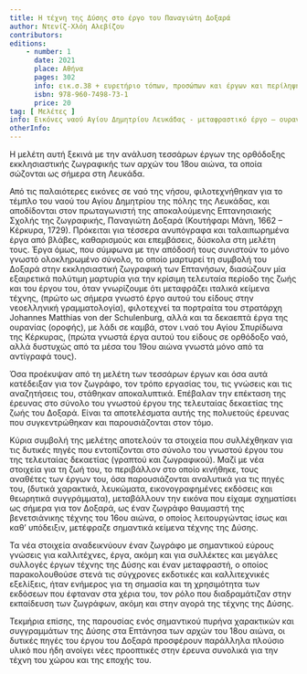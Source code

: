```yaml
---
title: Η τέχνη της Δύσης στο έργο του Παναγιώτη Δοξαρά
author: Ντενίζ-Χλόη Αλεβίζου
contributors:
editions:
    - number: 1
      date: 2021
      place: Αθήνα
      pages: 302
      info: εικ.σ.38 + ευρετήριο τόπων, προσώπων και έργων και περίληψη στην αγγλική γλώσσα (Denise-Chloe Alevizou,Western art in the work of Panaghiotis Doxaras. The Lefkada icons - translation works - the ceiling paintings of St. Spyridon in Corfu)
      isbn: 978-960-7498-73-1
      price: 20
tag: [ Μελέτες ]
info: Εικόνες ναού Αγίου Δημητρίου Λευκάδας - μεταφραστικό έργο – ουρανία ναού Αγίου Σπυρίδωνα Κέρκυρας
otherInfo:
---
```


Η μελέτη αυτή ξεκινά με την ανάλυση τεσσάρων έργων της ορθόδοξης εκκλησιαστικής ζωγραφικής των αρχών του 18ου αιώνα, τα οποία σώζονται ως σήμερα στη Λευκάδα.

Από τις παλαιότερες εικόνες σε ναό της νήσου, φιλοτεχνήθηκαν για το τέμπλο του ναού του Αγίου Δημητρίου της πόλης της Λευκάδας, και αποδίδονται στον πρωταγωνιστή της αποκαλούμενης Επτανησιακής Σχολής της ζωγραφικής, Παναγιώτη Δοξαρά \(Κουτήφαρι Μάνη, 1662 – Κέρκυρα, 1729\). Πρόκειται για τέσσερα ανυπόγραφα και ταλαιπωρημένα έργα από βλάβες, καθαρισμούς και επεμβάσεις, δύσκολα στη μελέτη τους. Έργα όμως, που σύμφωνα με την απόδοσή τους συνιστούν το μόνο γνωστό ολοκληρωμένο σύνολο, το οποίο μαρτυρεί τη συμβολή του Δοξαρά στην εκκλησιαστική ζωγραφική των Επτανήσων, διασώζουν μία εξαιρετικά πολύτιμη μαρτυρία για την κρίσιμη τελευταία περίοδο της ζωής και του έργου του, όταν γνωρίζουμε ότι μεταφράζει ιταλικά κείμενα τέχνης, \(πρώτο ως σήμερα γνωστό έργο αυτού του είδους στην νεοελληνική γραμματολογία\), φιλοτεχνεί τα πορτραίτα του στρατάρχη Johannes Matthias von der Schulenburg, αλλά και τα δεκαεπτά έργα της ουρανίας \(οροφής\), με λάδι σε καμβά, στον ι.ναό του Αγίου Σπυρίδωνα της Κέρκυρας, \(πρώτα γνωστά έργα αυτού του είδους σε ορθόδοξο ναό, αλλά δυστυχώς από τα μέσα του 19ου αιώνα γνωστά μόνο από τα αντίγραφά τους\).

Όσα προέκυψαν από τη μελέτη των τεσσάρων έργων και όσα αυτά κατέδειξαν για τον ζωγράφο, τον τρόπο εργασίας του, τις γνώσεις και τις αναζητήσεις του, στάθηκαν αποκαλυπτικά. Επέβαλαν την επέκταση της έρευνας στο σύνολο του γνωστού έργου της τελευταίας δεκαετίας της ζωής του Δοξαρά. Είναι τα αποτελέσματα αυτής της πολυετούς έρευνας που συγκεντρώθηκαν και παρουσιάζονται στον τόμο.

Κύρια συμβολή της μελέτης αποτελούν τα στοιχεία που συλλέχθηκαν για τις δυτικές πηγές που εντοπίζονται στο σύνολο του γνωστού έργου του της τελευταίας δεκαετίας \(γραπτού και ζωγραφικού\). Μαζί με νέα στοιχεία για τη ζωή του, το περιβάλλον στο οποίο κινήθηκε, τους αναθέτες των έργων του, όσα παρουσιάζονται αναλυτικά για τις πηγές του, \(δυτικά χαρακτικά, λευκώματα, εικονογραφημένες εκδόσεις και θεωρητικά συγγράμματα\), μεταβάλλουν την εικόνα που είχαμε σχηματίσει ως σήμερα για τον Δοξαρά, ως έναν ζωγράφο θαυμαστή της βενετσιάνικης τέχνης του 16ου αιώνα, ο οποίος λειτουργώντας ίσως και καθ’ υπόδειξιν, μετέφραζε σημαντικά κείμενα τέχνης της Δύσης.

Τα νέα στοιχεία αναδεικνύουν έναν ζωγράφο με σημαντικού εύρους γνώσεις για καλλιτέχνες, έργα, ακόμη και για συλλέκτες και μεγάλες συλλογές έργων τέχνης της Δύσης και έναν μεταφραστή, ο οποίος παρακολουθούσε στενά τις σύγχρονες εκδοτικές και καλλιτεχνικές εξελίξεις, ήταν ενήμερος για τη σημασία και τη χρησιμότητα των εκδόσεων που έφταναν στα χέρια του, τον ρόλο που διαδραμάτιζαν στην εκπαίδευση των ζωγράφων, ακόμη και στην αγορά της τέχνης της Δύσης.

Τεκμήρια επίσης, της παρουσίας ενός σημαντικού πυρήνα χαρακτικών και συγγραμμάτων της Δύσης στα Επτάνησα των αρχών του 18ου αιώνα, οι δυτικές πηγές του έργου του Δοξαρά προσφέρουν παράλληλα πλούσιο υλικό που ήδη ανοίγει νέες προοπτικές στην έρευνα συνολικά για την τέχνη του χώρου και της εποχής του.
